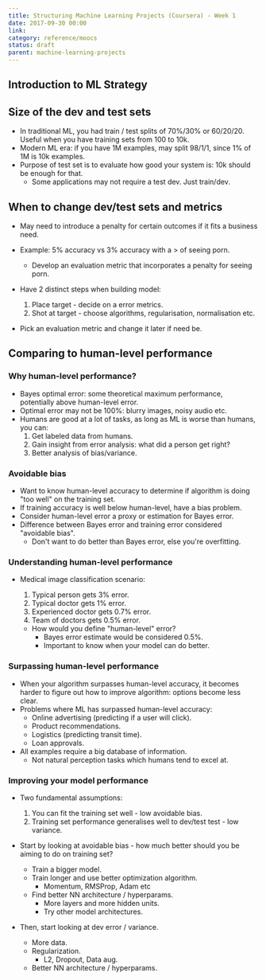 ```yaml
---
title: Structuring Machine Learning Projects (Coursera) - Week 1
date: 2017-09-30 00:00
link: 
category: reference/moocs
status: draft
parent: machine-learning-projects
---
```


## Introduction to ML Strategy

## Size of the dev and test sets

* In traditional ML, you had train / test splits of 70%/30% or 60/20/20. Useful when you have training sets from 100 to 10k.
* Modern ML era: if you have 1M examples, may split 98/1/1, since 1% of 1M is 10k examples.
* Purpose of test set is to evaluate how good your system is: 10k should be enough for that.
  * Some applications may not require a test dev. Just train/dev.

## When to change dev/test sets and metrics

* May need to introduce a penalty for certain outcomes if it fits a business need.
* Example: 5% accuracy vs 3% accuracy with a > of seeing porn.
  * Develop an evaluation metric that incorporates a penalty for seeing porn.
* Have 2 distinct steps when building model:
    1. Place target - decide on a error metrics.
    2. Shot at target - choose algorithms, regularisation, normalisation etc.

* Pick an evaluation metric and change it later if need be.

## Comparing to human-level performance

### Why human-level performance?

* Bayes optimal error: some theoretical maximum performance, potentially above human-level error.
* Optimal error may not be 100%: blurry images, noisy audio etc.
* Humans are good at a lot of tasks, as long as ML is worse than humans, you can:
    1. Get labeled data from humans.
    2. Gain insight from error analysis: what did a person get right?
    3. Better analysis of bias/variance.

### Avoidable bias

* Want to know human-level accuracy to determine if algorithm is doing "too well" on the training set.
* If training accuracy is well below human-level, have a bias problem.
* Consider human-level error a proxy or estimation for Bayes error.
* Difference between Bayes error and training error considered "avoidable bias".
	* Don't want to do better than Bayes error, else you're overfitting.

### Understanding human-level performance

* Medical image classification scenario:

  1. Typical person gets 3% error.
  2. Typical doctor gets 1% error.
  3. Experienced doctor gets 0.7% error.
  4. Team of doctors gets 0.5% error.

  * How would you define "human-level" error?
      * Bayes error estimate would be considered 0.5%.
      * Important to know when your model can do better.

### Surpassing human-level performance

* When your algorithm surpasses human-level accuracy, it becomes harder to figure out how to improve algorithm: options become less clear.
* Problems where ML has surpassed human-level accuracy:
    * Online advertising (predicting if a user will click).
    * Product recommendations.
    * Logistics (predicting transit time).
    * Loan approvals.
* All examples require a big database of information.
	* Not natural perception tasks which humans tend to excel at.

### Improving your model performance

* Two fundamental assumptions:
    1. You can fit the training set well - low avoidable bias.
    2. Training set performance generalises well to dev/test test - low variance.

* Start by looking at avoidable bias - how much better should you be aiming to do on training set?
    * Train a bigger model.
    * Train longer and use better optimization algorithm.
		* Momentum, RMSProp, Adam etc
    * Find better NN architecture / hyperparams.
        * More layers and more hidden units.
        * Try other model architectures.
* Then, start looking at dev error / variance.
	* More data.
	* Regularization.
		* L2, Dropout, Data aug.
	* Better NN architecture / hyperparams.
